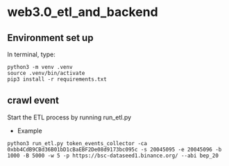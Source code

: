 # web3.0_etl_and_backend

## Environment set up

In terminal, type:

```
python3 -m venv .venv
source .venv/bin/activate
pip3 install -r requirements.txt
```

## crawl event

Start the ETL process by running run_etl.py

-   Example

```
python3 run_etl.py token_events_collector -ca 0xbb4CdB9CBd36B01bD1cBaEBF2De08d9173bc095c -s 20045095 -e 20045096 -b 1000 -B 5000 -w 5 -p https://bsc-dataseed1.binance.org/ --abi bep_20
```
